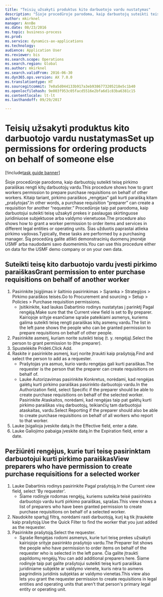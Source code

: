 ```yaml
--- 
title: "Teisių užsakyti produktus kito darbuotojo vardu nustatymas"
description: "Šioje procedūroje parodoma, kaip darbuotojų suteikti teisę pirkimo paraiškas rengti kitų darbuotojų vardu."
author: mkirknel
manager: AnnBe
ms.date: 08/23/2016
ms.topic: business-process
ms.prod: 
ms.service: dynamics-ax-applications
ms.technology: 
audience: Application User
ms.reviewer: bis
ms.search.scope: Operations
ms.search.region: Global
ms.author: mkirknel
ms.search.validFrom: 2016-06-30
ms.dyn365.ops.version: AX 7.0.0
ms.translationtype: HT
ms.sourcegitcommit: 7e0a5d044133b917a3eb9386773205218e5c1b40
ms.openlocfilehash: 9e003f953c05facd5516e2bfa6d1c83ba6381c15
ms.contentlocale: lt-lt
ms.lasthandoff: 09/29/2017

---
```

# <a name="set-up-permissions-for-ordering-products-on-behalf-of-someone-else"></a><span data-ttu-id="4fdfe-103">Teisių užsakyti produktus kito darbuotojo vardu nustatymas</span><span class="sxs-lookup"><span data-stu-id="4fdfe-103">Set up permissions for ordering products on behalf of someone else</span></span>

[!include[task guide banner](../../includes/task-guide-banner.md)]

<span data-ttu-id="4fdfe-104">Šioje procedūroje parodoma, kaip darbuotojų suteikti teisę pirkimo paraiškas rengti kitų darbuotojų vardu.</span><span class="sxs-lookup"><span data-stu-id="4fdfe-104">This procedure shows how to grant workers permission to prepare purchase requisitions on behalf of other workers.</span></span> <span data-ttu-id="4fdfe-105">Kitaip tariant, pirkimo paraiškos „rengėjas“ gali kurti paraišką kitam „prašytojas“.</span><span class="sxs-lookup"><span data-stu-id="4fdfe-105">In other words, a purchase requisition “preparer” can create a requisition for another “requester.”</span></span> <span data-ttu-id="4fdfe-106">Procedūroje taip pat parodoma, kaip darbuotojui suteikti teisę užsakyti prekes ir paslaugas skirtinguose juridiniuose subjektuose arba valdymo vienetuose.</span><span class="sxs-lookup"><span data-stu-id="4fdfe-106">The procedure also shows how to grant a worker permission to order items and services in different legal entities or operating units.</span></span> <span data-ttu-id="4fdfe-107">Šias užduotis paprastai atlieka pirkimo vadovas.</span><span class="sxs-lookup"><span data-stu-id="4fdfe-107">Typically, these tasks are performed by a purchasing manager.</span></span> <span data-ttu-id="4fdfe-108">Šią procedūrą galite atlikti demonstracinių duomenų įmonėje USMF arba naudodami savo duomenimis.</span><span class="sxs-lookup"><span data-stu-id="4fdfe-108">You can use this procedure either on data for the USMF demo company or on your own data.</span></span>


## <a name="grant-permission-to-enter-purchase-requisitions-on-behalf-of-another-worker"></a><span data-ttu-id="4fdfe-109">Suteikti teisę kito darbuotojo vardu įvesti pirkimo paraiškas</span><span class="sxs-lookup"><span data-stu-id="4fdfe-109">Grant permission to enter purchase requisitions on behalf of another worker</span></span>
1. <span data-ttu-id="4fdfe-110">Pasirinkite Įsigijimas ir šaltinio pasirinkimas > Sąranka > Strategijos > Pirkimo paraiškos teisės.</span><span class="sxs-lookup"><span data-stu-id="4fdfe-110">Go to Procurement and sourcing > Setup > Policies > Purchase requisition permissions.</span></span>
    * <span data-ttu-id="4fdfe-111">Įsitikinkite, kad laukas Dabartinio rodinys nustatytas į parinktį Pagal rengėją.</span><span class="sxs-lookup"><span data-stu-id="4fdfe-111">Make sure that the Current view field is set to By preparer.</span></span>  <span data-ttu-id="4fdfe-112">Kairiojoje srityje esančiame sąraše pateikiami asmenys, kuriems galima suteikti teisę rengti paraiškas kitų asmenų vardu.</span><span class="sxs-lookup"><span data-stu-id="4fdfe-112">The list in the left pane shows the people who can be granted permission to prepare requisitions on behalf of other people.</span></span>  
2. <span data-ttu-id="4fdfe-113">Pasirinkite asmenį, kuriam norite suteikti teisę (t. y. rengėją).</span><span class="sxs-lookup"><span data-stu-id="4fdfe-113">Select the person to grant permission to (the preparer).</span></span>
3. <span data-ttu-id="4fdfe-114">Spustelėkite Pridėti.</span><span class="sxs-lookup"><span data-stu-id="4fdfe-114">Click Add.</span></span>
4. <span data-ttu-id="4fdfe-115">Raskite ir pasirinkite asmenį, kurį norite įtraukti kaip prašytoją.</span><span class="sxs-lookup"><span data-stu-id="4fdfe-115">Find and select the person to add as a requester.</span></span>
    * <span data-ttu-id="4fdfe-116">Prašytojas yra asmuo, kurio vardu rengėjas gali kurti paraiškas.</span><span class="sxs-lookup"><span data-stu-id="4fdfe-116">The requester is the person that the preparer can create requisitions on behalf of.</span></span>  
    * <span data-ttu-id="4fdfe-117">Lauke Autorizavimas pasirinkite Konkretus, norėdami, kad rengėjas galėtų kurti pirkimo paraiškas pasirinkto darbuotojo vardu.</span><span class="sxs-lookup"><span data-stu-id="4fdfe-117">In the Authorization field, select Specific if the preparer should be able to create purchase requisitions on behalf of the selected worker.</span></span> <span data-ttu-id="4fdfe-118">Pasirinkite Ataskaitos, norėdami, kad rengėjas taip pat galėtų kurti pirkimo paraiškas visų darbuotojų, teikiančių tam darbuotojui ataskaitas, vardu.</span><span class="sxs-lookup"><span data-stu-id="4fdfe-118">Select Reporting if the preparer should also be able to create purchase requisitions on behalf of all workers who report to that worker.</span></span>  
5. <span data-ttu-id="4fdfe-119">Lauke Įsigalioja įveskite datą.</span><span class="sxs-lookup"><span data-stu-id="4fdfe-119">In the Effective field, enter a date.</span></span>
6. <span data-ttu-id="4fdfe-120">Lauke Galiojimo pabaiga įveskite datą.</span><span class="sxs-lookup"><span data-stu-id="4fdfe-120">In the Expiration field, enter a date.</span></span>

## <a name="view-preparers-who-have-permission-to-create-purchase-requisitions-for-a-selected-worker"></a><span data-ttu-id="4fdfe-121">Peržiūrėti rengėjus, kurie turi teisę pasirinktam darbuotojui kurti pirkimo paraiškas</span><span class="sxs-lookup"><span data-stu-id="4fdfe-121">View preparers who have permission to create purchase requisitions for a selected worker</span></span>
1. <span data-ttu-id="4fdfe-122">Lauke Dabartinis rodinys pasirinkite Pagal prašytoją.</span><span class="sxs-lookup"><span data-stu-id="4fdfe-122">In the Current view field, select 'By requester'.</span></span>
    * <span data-ttu-id="4fdfe-123">Šiame rodinyje rodomas rengėjų, kuriems suteikta teisė pasirinkto darbuotojo vardu kurti pirkimo paraiškas, sąrašas.</span><span class="sxs-lookup"><span data-stu-id="4fdfe-123">This view shows a list of preparers who have been granted permission to create purchase requisitions on behalf of a selected worker.</span></span>  
2. <span data-ttu-id="4fdfe-124">Naudokite spartųjį filtrą, norėdami rasti darbuotoją, kurį ką tik įtraukėte kaip prašytoją.</span><span class="sxs-lookup"><span data-stu-id="4fdfe-124">Use the Quick Filter to find the worker that you just added as the requester.</span></span>
3. <span data-ttu-id="4fdfe-125">Pasirinkite prašytoją.</span><span class="sxs-lookup"><span data-stu-id="4fdfe-125">Select the requester.</span></span>
    * <span data-ttu-id="4fdfe-126">Sąraše Rengėjas rodomi asmenys, kurie turi teisę prekes užsakyti kairiojoje srityje pasirinkto prašytojo vardu.</span><span class="sxs-lookup"><span data-stu-id="4fdfe-126">The Preparer list shows the people who have permission to order items on behalf of the requester who is selected in the left pane.</span></span>   <span data-ttu-id="4fdfe-127">Čia galite įtraukti papildomų rengėjų.</span><span class="sxs-lookup"><span data-stu-id="4fdfe-127">You can add additional preparers here.</span></span>   <span data-ttu-id="4fdfe-128">Šiame rodinyje taip pat galite prašytojui suteikti teisę kurti paraiškas juridiniame subjekte ar valdymo vienete, kuris nėra to asmens pagrindinis juridinis subjektas ar valdymo vienetas.</span><span class="sxs-lookup"><span data-stu-id="4fdfe-128">This view also lets you grant the requester permission to create requisitions in legal entities and operating units that aren't that person's primary legal entity or operating unit.</span></span>  


